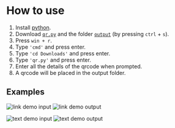 # How to use

1. Install [python](https://python.org/downloads).
2. Download [`qr.py`](https://raw.githubusercontent.com/DhruvMitna/qr-generator/master/qr.py) and the folder [`output`](https://github.com/DhruvMitna/qr-generator/blob/master/ouput/) (by pressing `ctrl` + `s`).
3. Press `win + r`.
4. Type `'cmd'` and press enter.
5. Type `'cd Downloads'` and press enter.
6. Type `'qr.py'` and press enter.
7. Enter all the details of the qrcode when prompted.
8. A qrcode will be placed in the output folder.

## Examples

![link demo input](demos/link.png "Link QRCode example")
![link demo output](demos/codes/link.png "Link QRCode example")

![text demo input](demos/text.png "Text QRCode example")
![text demo output](demos/codes/text.png "Text QRCode example")